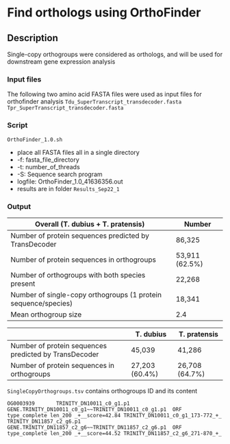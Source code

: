 # Find orthologs using OrthoFinder
## Description
Single-copy orthogroups were considered as orthologs, and will be used for downstream gene expression analysis
### Input files
The following two amino acid FASTA files were used as input files for orthofinder analysis
`Tdu_SuperTranscript_transdecoder.fasta`
`Tpr_SuperTranscript_transdecoder.fasta`
### Script
`OrthoFinder_1.0.sh`
- place all FASTA files all in a single directory
- -f: fasta_file_directory
- -t: number_of_threads
- -S: Sequence search program
- logfile: OrthoFinder_1.0_41636356.out
- results are in folder `Results_Sep22_1`

### Output
| Overall (T. dubius + T. pratensis) | Number |
| --- | --- |
| Number of protein sequences predicted by TransDecoder | 86,325 |
| Number of protein sequences in orthogroups | 53,911 (62.5%) |
| Number of orthogroups with both species present | 22,268 |
| Number of single-copy orthogroups (1 protein sequence/species) | 18,341 |
| Mean orthogroup size | 2.4 |

| | T. dubius | T. pratensis |
| --- | --- | --- |
| Number of protein sequences predicted by TransDecoder | 45,039 | 41,286 |
| Number of protein sequences in orthogroups | 27,203 (60.4%) | 26,708 (64.7%) |

`SingleCopyOrthogroups.tsv` contains orthogroups ID and its content

`OG0003939       TRINITY_DN10011_c0_g1.p1 GENE.TRINITY_DN10011_c0_g1~~TRINITY_DN10011_c0_g1.p1  ORF type_complete len_200 _+__score=42.84 TRINITY_DN10011_c0_g1_173-772_+_       TRINITY_DN11857_c2_g6.p1 GENE.TRINITY_DN11857_c2_g6~~TRINITY_DN11857_c2_g6.p1  ORF type_complete len_200 _+__score=44.52 TRINITY_DN11857_c2_g6_271-870_+_`